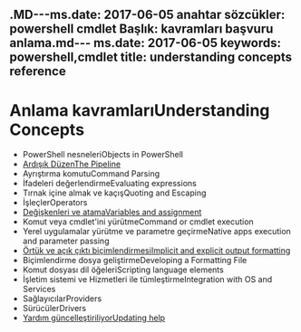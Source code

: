 <span data-ttu-id="17a2c-101">.MD---ms.date: 2017-06-05 anahtar sözcükler: powershell cmdlet Başlık: kavramları başvuru anlama</span><span class="sxs-lookup"><span data-stu-id="17a2c-101">.md--- ms.date:  2017-06-05 keywords:  powershell,cmdlet title:  understanding concepts reference</span></span>
---

# <a name="understanding-concepts"></a><span data-ttu-id="17a2c-102">Anlama kavramları</span><span class="sxs-lookup"><span data-stu-id="17a2c-102">Understanding Concepts</span></span>

*  <span data-ttu-id="17a2c-103">PowerShell nesneleri</span><span class="sxs-lookup"><span data-stu-id="17a2c-103">Objects in PowerShell</span></span>  
*  [<span data-ttu-id="17a2c-104">Ardışık Düzen</span><span class="sxs-lookup"><span data-stu-id="17a2c-104">The Pipeline</span></span>](./fundamental/understanding-the-windows-powershell-pipeline.md)
*  <span data-ttu-id="17a2c-105">Ayrıştırma komutu</span><span class="sxs-lookup"><span data-stu-id="17a2c-105">Command Parsing</span></span>
*  <span data-ttu-id="17a2c-106">İfadeleri değerlendirme</span><span class="sxs-lookup"><span data-stu-id="17a2c-106">Evaluating expressions</span></span>
*  <span data-ttu-id="17a2c-107">Tırnak içine almak ve kaçış</span><span class="sxs-lookup"><span data-stu-id="17a2c-107">Quoting and Escaping</span></span>
*  <span data-ttu-id="17a2c-108">İşleçler</span><span class="sxs-lookup"><span data-stu-id="17a2c-108">Operators</span></span>
*  [<span data-ttu-id="17a2c-109">Değişkenleri ve atama</span><span class="sxs-lookup"><span data-stu-id="17a2c-109">Variables and assignment</span></span>](./fundamental/using-variables-to-store-objects.md)
*  <span data-ttu-id="17a2c-110">Komut veya cmdlet'ini yürütme</span><span class="sxs-lookup"><span data-stu-id="17a2c-110">Command or cmdlet execution</span></span>
*  <span data-ttu-id="17a2c-111">Yerel uygulamalar yürütme ve parametre geçirme</span><span class="sxs-lookup"><span data-stu-id="17a2c-111">Native apps execution and parameter passing</span></span>
*  [<span data-ttu-id="17a2c-112">Örtük ve açık çıktı biçimlendirmesi</span><span class="sxs-lookup"><span data-stu-id="17a2c-112">Implicit and explicit output formatting</span></span>](./cookbooks/using-format-commands-to-change-output-view.md)
*  <span data-ttu-id="17a2c-113">Biçimlendirme dosya geliştirme</span><span class="sxs-lookup"><span data-stu-id="17a2c-113">Developing a Formatting File</span></span>
*  <span data-ttu-id="17a2c-114">Komut dosyası dil öğeleri</span><span class="sxs-lookup"><span data-stu-id="17a2c-114">Scripting language elements</span></span>
*  <span data-ttu-id="17a2c-115">İşletim sistemi ve Hizmetleri ile tümleştirme</span><span class="sxs-lookup"><span data-stu-id="17a2c-115">Integration with OS and Services</span></span>
*  <span data-ttu-id="17a2c-116">Sağlayıcılar</span><span class="sxs-lookup"><span data-stu-id="17a2c-116">Providers</span></span>
*  <span data-ttu-id="17a2c-117">Sürücüler</span><span class="sxs-lookup"><span data-stu-id="17a2c-117">Drivers</span></span>
*  [<span data-ttu-id="17a2c-118">Yardım güncelleştiriliyor</span><span class="sxs-lookup"><span data-stu-id="17a2c-118">Updating help</span></span>](/powershell/module/Microsoft.PowerShell.Core/Update-Help)

